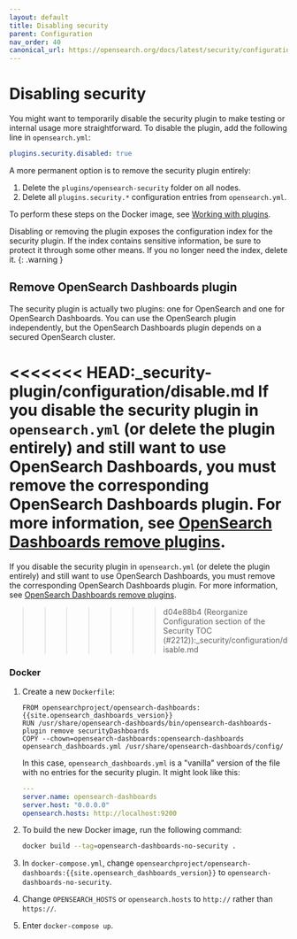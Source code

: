 ```yaml
---
layout: default
title: Disabling security
parent: Configuration
nav_order: 40
canonical_url: https://opensearch.org/docs/latest/security/configuration/disable-enable-security/
---
```


# Disabling security

You might want to temporarily disable the security plugin to make testing or internal usage more straightforward. To disable the plugin, add the following line in `opensearch.yml`:

```yml
plugins.security.disabled: true
```

A more permanent option is to remove the security plugin entirely:

1. Delete the `plugins/opensearch-security` folder on all nodes.
1. Delete all `plugins.security.*` configuration entries from `opensearch.yml`.

To perform these steps on the Docker image, see [Working with plugins]({{site.url}}{{site.baseurl}}/opensearch/install/docker#working-with-plugins).

Disabling or removing the plugin exposes the configuration index for the security plugin. If the index contains sensitive information, be sure to protect it through some other means. If you no longer need the index, delete it.
{: .warning }


## Remove OpenSearch Dashboards plugin

The security plugin is actually two plugins: one for OpenSearch and one for OpenSearch Dashboards. You can use the OpenSearch plugin independently, but the OpenSearch Dashboards plugin depends on a secured OpenSearch cluster.

<<<<<<< HEAD:_security-plugin/configuration/disable.md
If you disable the security plugin in `opensearch.yml` (or delete the plugin entirely) and still want to use OpenSearch Dashboards, you must remove the corresponding OpenSearch Dashboards plugin. For more information, see [OpenSearch Dashboards remove plugins]({{site.url}}{{site.baseurl}}/dashboards/install/plugins#remove-plugins).
=======
If you disable the security plugin in `opensearch.yml` (or delete the plugin entirely) and still want to use OpenSearch Dashboards, you must remove the corresponding OpenSearch Dashboards plugin. For more information, see [OpenSearch Dashboards remove plugins]({{site.url}}{{site.baseurl}}/install-and-configure/install-dashboards/plugins/#remove-plugins).
>>>>>>> d04e88b4 (Reorganize Configuration section of the Security TOC (#2212)):_security/configuration/disable.md


### Docker

1. Create a new `Dockerfile`:

   ```
   FROM opensearchproject/opensearch-dashboards:{{site.opensearch_dashboards_version}}
   RUN /usr/share/opensearch-dashboards/bin/opensearch-dashboards-plugin remove securityDashboards
   COPY --chown=opensearch-dashboards:opensearch-dashboards opensearch_dashboards.yml /usr/share/opensearch-dashboards/config/
   ```

   In this case, `opensearch_dashboards.yml` is a "vanilla" version of the file with no entries for the security plugin. It might look like this:

   ```yml
   ---
   server.name: opensearch-dashboards
   server.host: "0.0.0.0"
   opensearch.hosts: http://localhost:9200
   ```


1. To build the new Docker image, run the following command:

   ```bash
   docker build --tag=opensearch-dashboards-no-security .
   ```

1. In `docker-compose.yml`, change `opensearchproject/opensearch-dashboards:{{site.opensearch_dashboards_version}}` to `opensearch-dashboards-no-security`.
1. Change `OPENSEARCH_HOSTS` or `opensearch.hosts` to `http://` rather than `https://`.
1. Enter `docker-compose up`.
